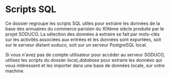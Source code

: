 # Scripts SQL

Ce dossier regroupe les scripts SQL utiles pour extraire les données de la base des annuaires du commerce parisien du XIXème siècle produite par le projet SODUCO. La sélection des données à extraire se fait par mots-clés sur les activités associées aux entrées et les données sont exportées, soit sur le serveur distant soduco, soit sur un serveur PostgreSQL local.

Si vous n'avez pas de compte utilisateur pour accéder au serveur SODUCO, utilisez les scripts du dossier *local_database* pour extraire les données qui vous intéressent et les importer dans une base de données locale, sur votre machine.
